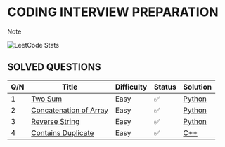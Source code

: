 # **CODING INTERVIEW PREPARATION**
> [!NOTE]
![LeetCode Stats](https://leetcard.jacoblin.cool/paudelsamir?theme=light&font=Blinker&ext=activity)

<!-- 🟢🟠🔴 ♻️	🔜	⏭️	❌🔄 -->


## SOLVED QUESTIONS

| Q/N | Title | Difficulty | Status | Solution |
|----| ----- | ---------- | ------ | -------- |
| 1 | [Two Sum](https://leetcode.com/problems/two-sum/) | Easy | ✅ | [Python](images/001_two_sum.png) |
| 2 | [Concatenation of Array](https://leetcode.com/problems/concatenation-of-array/) | Easy | ✅ | [Python](images/003_concatenation_of_array.png) |
| 3 | [Reverse String](https://leetcode.com/problems/reverse-string/) | Easy | ✅ | [Python](images/002_reverse_string.png) |
| 4 | [Contains Duplicate](https://leetcode.com/problems/contains-duplicate/) | Easy | ✅ | [C++](images/004_contains_duplicate.png) |
